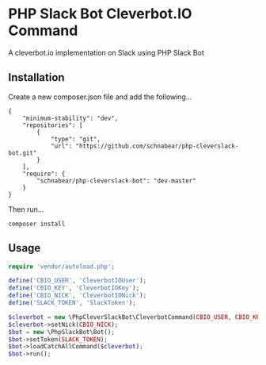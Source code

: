 # PHP Slack Bot Cleverbot.IO Command

A cleverbot.io implementation on Slack using PHP Slack Bot

## Installation

Create a new composer.json file and add the following...
```
{
    "minimum-stability": "dev",
    "repositories": [
        {
            "type": "git",
            "url": "https://github.com/schnabear/php-cleverslack-bot.git"
        }
    ],
    "require": {
        "schnabear/php-cleverslack-bot": "dev-master"
    }
}
```

Then run...
```
composer install
```

## Usage

```php
require 'vendor/autoload.php';

define('CBIO_USER', 'CleverbotIOUser');
define('CBIO_KEY', 'CleverbotIOKey');
define('CBIO_NICK', 'CleverbotIONick');
define('SLACK_TOKEN', 'SlackToken');

$cleverbot = new \PhpCleverSlackBot\CleverbotCommand(CBIO_USER, CBIO_KEY);
$cleverbot->setNick(CBIO_NICK);
$bot = new \PhpSlackBot\Bot();
$bot->setToken(SLACK_TOKEN);
$bot->loadCatchAllCommand($cleverbot);
$bot->run();
```
